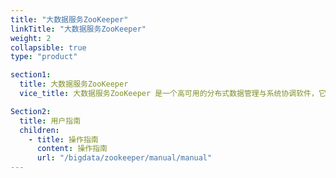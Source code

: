 ```yaml
---
title: "大数据服务ZooKeeper"
linkTitle: "大数据服务ZooKeeper"
weight: 2
collapsible: true
type: "product"

section1:
  title: 大数据服务ZooKeeper
  vice_title: 大数据服务ZooKeeper 是一个高可用的分布式数据管理与系统协调软件，它可以为分布式应用提供状态同步、配置管理、名称服务、群组服务、分布式锁及队列、以及 Leader 选举等服务。

Section2:
  title: 用户指南
  children:
    - title: 操作指南
      content: 操作指南
      url: "/bigdata/zookeeper/manual/manual"
---
```

